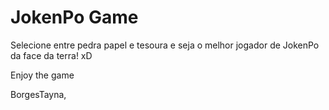 # JokenPo Game

Selecione entre pedra papel e tesoura e seja o melhor jogador de JokenPo da face da terra! xD

Enjoy the game

BorgesTayna,